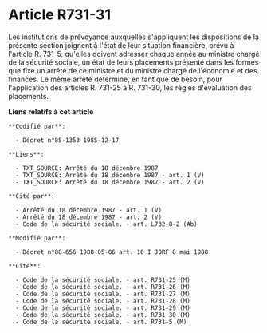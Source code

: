 # Article R731-31

Les institutions de prévoyance auxquelles s'appliquent les dispositions de la présente section joignent à l'état de leur
situation financière, prévu à l'article R. 731-5, qu'elles doivent adresser chaque année au ministre chargé de la sécurité
sociale, un état de leurs placements présenté dans les formes que fixe un arrêté de ce ministre et du ministre chargé de
l'économie et des finances. Le même arrêté détermine, en tant que de besoin, pour l'application des articles R. 731-25 à R.
731-30, les règles d'évaluation des placements.

**Liens relatifs à cet article**

	**Codifié par**:

	  - Décret n°85-1353 1985-12-17

	**Liens**:

	  - TXT_SOURCE: Arrêté du 18 décembre 1987
	  - TXT_SOURCE: Arrêté du 18 décembre 1987 - art. 1 (V)
	  - TXT_SOURCE: Arrêté du 18 décembre 1987 - art. 2 (V)

	**Cité par**:

	  - Arrêté du 18 décembre 1987 - art. 1 (V)
	  - Arrêté du 18 décembre 1987 - art. 2 (V)
	  - Code de la sécurité sociale. - art. L732-8-2 (Ab)

	**Modifié par**:

	  - Décret n°88-656 1988-05-06 art. 10 I JORF 8 mai 1988

	**Cite**:

	  - Code de la sécurité sociale. - art. R731-25 (M)
	  - Code de la sécurité sociale. - art. R731-26 (M)
	  - Code de la sécurité sociale. - art. R731-27 (M)
	  - Code de la sécurité sociale. - art. R731-28 (M)
	  - Code de la sécurité sociale. - art. R731-29 (M)
	  - Code de la sécurité sociale. - art. R731-30 (M)
	  - Code de la sécurité sociale. - art. R731-5 (M)
